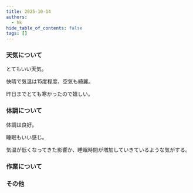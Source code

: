 ```yaml
---
title: 2025-10-14
authors:
  - hk
hide_table_of_contents: false
tags: []
---
```

### 天気について

とてもいい天気。

快晴で気温は15度程度、空気も綺麗。

昨日までとても寒かったので嬉しい。

<!-- truncate -->


### 体調について

体調は良好。

睡眠もいい感じ。

気温が低くなってきた影響か、睡眠時間が増加していきているような気がする。


### 作業について


### その他

